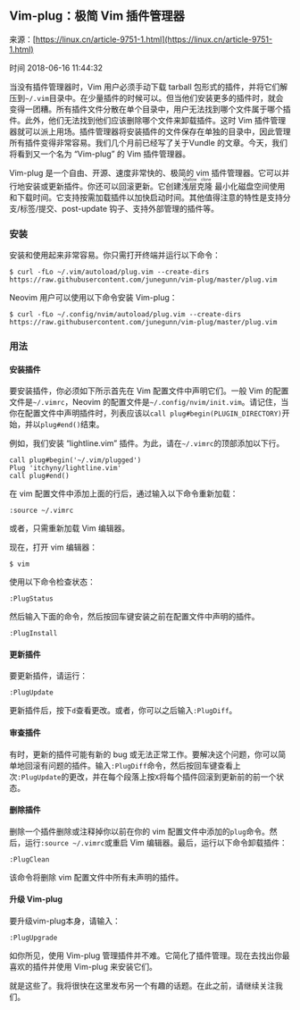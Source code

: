 ## Vim-plug：极简 Vim 插件管理器

来源：[https://linux.cn/article-9751-1.html](https://linux.cn/article-9751-1.html)

时间 2018-06-16 11:44:32


当没有插件管理器时，Vim 用户必须手动下载 tarball 包形式的插件，并将它们解压到`~/.vim`目录中。在少量插件的时候可以。但当他们安装更多的插件时，就会变得一团糟。所有插件文件分散在单个目录中，用户无法找到哪个文件属于哪个插件。此外，他们无法找到他们应该删除哪个文件来卸载插件。这时 Vim 插件管理器就可以派上用场。插件管理器将安装插件的文件保存在单独的目录中，因此管理所有插件变得非常容易。我们几个月前已经写了关于Vundle 的文章。今天，我们将看到又一个名为 “Vim-plug” 的 Vim 插件管理器。

Vim-plug 是一个自由、开源、速度非常快的、极简的 vim 插件管理器。它可以并行地安装或更新插件。你还可以回滚更新。它创建<ruby>浅层克隆<rt>shallow clone</rt></ruby>
最小化磁盘空间使用和下载时间。它支持按需加载插件以加快启动时间。其他值得注意的特性是支持分支/标签/提交、post-update 钩子、支持外部管理的插件等。


### 安装

安装和使用起来非常容易。你只需打开终端并运行以下命令：

```
$ curl -fLo ~/.vim/autoload/plug.vim --create-dirs https://raw.githubusercontent.com/junegunn/vim-plug/master/plug.vim
```

Neovim 用户可以使用以下命令安装 Vim-plug：

```
$ curl -fLo ~/.config/nvim/autoload/plug.vim --create-dirs https://raw.githubusercontent.com/junegunn/vim-plug/master/plug.vim
```


### 用法


#### 安装插件

要安装插件，你必须如下所示首先在 Vim 配置文件中声明它们。一般 Vim 的配置文件是`~/.vimrc`，Neovim 的配置文件是`~/.config/nvim/init.vim`。请记住，当你在配置文件中声明插件时，列表应该以`call plug#begin(PLUGIN_DIRECTORY)`开始，并以`plug#end()`结束。

例如，我们安装 “lightline.vim” 插件。为此，请在`~/.vimrc`的顶部添加以下行。

```
call plug#begin('~/.vim/plugged')
Plug 'itchyny/lightline.vim'
call plug#end()
```

在 vim 配置文件中添加上面的行后，通过输入以下命令重新加载：

```
:source ~/.vimrc
```

或者，只需重新加载 Vim 编辑器。

现在，打开 vim 编辑器：

```
$ vim
```

使用以下命令检查状态：

```
:PlugStatus
```

然后输入下面的命令，然后按回车键安装之前在配置文件中声明的插件。

```
:PlugInstall
```


#### 更新插件

要更新插件，请运行：

```
:PlugUpdate
```

更新插件后，按下`d`查看更改。或者，你可以之后输入`:PlugDiff`。


#### 审查插件

有时，更新的插件可能有新的 bug 或无法正常工作。要解决这个问题，你可以简单地回滚有问题的插件。输入`:PlugDiff`命令，然后按回车键查看上次`:PlugUpdate`的更改，并在每个段落上按`X`将每个插件回滚到更新前的前一个状态。


#### 删除插件

删除一个插件删除或注释掉你以前在你的 vim 配置文件中添加的`plug`命令。然后，运行`:source ~/.vimrc`或重启 Vim 编辑器。最后，运行以下命令卸载插件：

```
:PlugClean
```

该命令将删除 vim 配置文件中所有未声明的插件。


#### 升级 Vim-plug

要升级vim-plug本身，请输入：

```
:PlugUpgrade
```

如你所见，使用 Vim-plug 管理插件并不难。它简化了插件管理。现在去找出你最喜欢的插件并使用 Vim-plug 来安装它们。

就是这些了。我将很快在这里发布另一个有趣的话题。在此之前，请继续关注我们。

[0]: https://www.ostechnix.com/vim-plug-a-minimalist-vim-plugin-manager/
